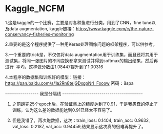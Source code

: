 # Kaggle_NCFM
1.这是kaggle的一个比赛，主要是对各种鱼进行分类，用到了CNN，fine tune以及data augmentation, kaggle链接：https://www.kaggle.com/c/the-nature-conservancy-fisheries-monitoring

2.重要的是这个程序提供了一种用Keras处理图像问题的框架程序，可以供参考。

3.一个重要的trick是，不仅仅将data augmentation用于训练集，而且还将其用于测试集，将同一张图片的不同变换都拿来测试并得到softmax的输出结果，然后再进行
  平均，这样做分数由1.08447提升到了1.00316
  
4.本程序的数据集和训练好的模型：链接：https://pan.baidu.com/s/1a2Rn8tejGDxgoNrI_Fxoow 密码：8spa


----------------- 我是分隔线 -----------------------------------------
1. 之前跑完25个epoch后，在验证集上的精度达到了0.91，于是我愚蠢的停止了训练，认为这么差的数据能达到0.91已经太不容易了。

2. 但是我错了，再次跑数据，这次：train_loss: 0.1404, train_acc: 0.9632, val_loss: 0.2187, val_acc: 0.94459,结果显示这次真的很难再提升了。

